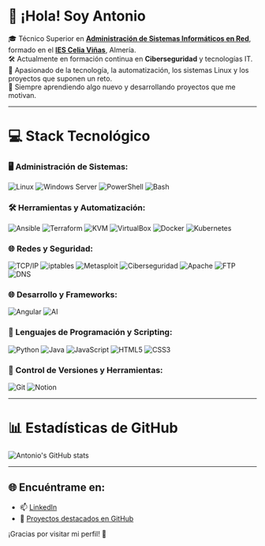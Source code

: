 <!-- Nivel 3: Código personalizado para el README -->

# 👋 ¡Hola! Soy Antonio

🎓 Técnico Superior en **[Administración de Sistemas Informáticos en Red](https://todofp.es/que-estudiar/familias-profesionales/informatica-comunicaciones/admin-sist-informaticos-red.html)**, formado en el **[IES Celia Viñas](https://iescelia.org)**, Almería.    
🛠️ Actualmente en formación continua en **Ciberseguridad** y tecnologías IT.  
🚀 Apasionado de la tecnología, la automatización, los sistemas Linux y los proyectos que suponen un reto.  
🌱 Siempre aprendiendo algo nuevo y desarrollando proyectos que me motivan.

---

# 💻 Stack Tecnológico

### 🖥️ Administración de Sistemas:
![Linux](https://img.shields.io/badge/Linux-FCC624?style=for-the-badge&logo=linux&logoColor=black)
![Windows Server](https://img.shields.io/badge/Windows_Server-0078D6?style=for-the-badge&logo=windows&logoColor=white)
![PowerShell](https://img.shields.io/badge/PowerShell-5391FE?style=for-the-badge&logo=powershell&logoColor=white)
![Bash](https://img.shields.io/badge/Bash-121011?style=for-the-badge&logo=gnu-bash&logoColor=white)

### 🛠️ Herramientas y Automatización:
![Ansible](https://img.shields.io/badge/Ansible-%231A1918.svg?style=for-the-badge&logo=ansible&logoColor=white)
![Terraform](https://img.shields.io/badge/Terraform-623CE4?style=for-the-badge&logo=terraform&logoColor=white)
![KVM](https://img.shields.io/badge/KVM-EE0000?style=for-the-badge&logo=linux&logoColor=white)
![VirtualBox](https://img.shields.io/badge/VirtualBox-%23007CFF.svg?style=for-the-badge&logo=virtualbox&logoColor=white)
![Docker](https://img.shields.io/badge/Docker-2496ED?style=for-the-badge&logo=docker&logoColor=white)
![Kubernetes](https://img.shields.io/badge/Kubernetes-326CE5?style=for-the-badge&logo=kubernetes&logoColor=white)

### 🌐 Redes y Seguridad:
![TCP/IP](https://img.shields.io/badge/TCP/IP-00599C?style=for-the-badge&logo=ethernet&logoColor=white)
![iptables](https://img.shields.io/badge/iptables-lightgrey?style=for-the-badge&logo=linux&logoColor=black)
![Metasploit](https://img.shields.io/badge/Metasploit-000000?style=for-the-badge&logo=metasploit&logoColor=white)
![Ciberseguridad](https://img.shields.io/badge/Cybersecurity-in%20progress-orange?style=for-the-badge&logo=protonmail&logoColor=white)
![Apache](https://img.shields.io/badge/Apache-%23D22128.svg?style=for-the-badge&logo=apache&logoColor=white)
![FTP](https://img.shields.io/badge/FTP-0061A8?style=for-the-badge&logo=files&logoColor=white)
![DNS](https://img.shields.io/badge/DNS-4285F4?style=for-the-badge&logo=google&logoColor=white)

### 🌐 Desarrollo y Frameworks:
![Angular](https://img.shields.io/badge/Angular-DD0031?style=for-the-badge&logo=angular&logoColor=white)
![AI](https://img.shields.io/badge/AI-in%20progress-8A2BE2?style=for-the-badge&logo=openai&logoColor=white)

### 🧠 Lenguajes de Programación y Scripting:
![Python](https://img.shields.io/badge/Python-3670A0?style=for-the-badge&logo=python&logoColor=ffdd54)
![Java](https://img.shields.io/badge/Java-%23ED8B00.svg?style=for-the-badge&logo=openjdk&logoColor=white)
![JavaScript](https://img.shields.io/badge/JavaScript-%23323330.svg?style=for-the-badge&logo=javascript&logoColor=%23F7DF1E)
![HTML5](https://img.shields.io/badge/HTML5-%23E34F26.svg?style=for-the-badge&logo=html5&logoColor=white)
![CSS3](https://img.shields.io/badge/CSS3-%231572B6.svg?style=for-the-badge&logo=css3&logoColor=white)

### 🧰 Control de Versiones y Herramientas:
![Git](https://img.shields.io/badge/Git-F05032?style=for-the-badge&logo=git&logoColor=white)
![Notion](https://img.shields.io/badge/Notion-%23000000.svg?style=for-the-badge&logo=notion&logoColor=white)

---

# 📊 Estadísticas de GitHub

<!-- GitHub stats de https://github.com/anuraghazra/github-readme-stats -->
![Antonio's GitHub stats](https://github-readme-stats.vercel.app/api?username=antoniocl1&theme=radical&hide_border=false&include_all_commits=true&count_private=true)

---

## 🌐 Encuéntrame en:

- 📫 [LinkedIn](https://www.linkedin.com/in/antonio-jes%C3%BAs-cort%C3%A9s-l%C3%B3pez-502189348/)
- 📁 [Proyectos destacados en GitHub](https://github.com/antoniocl1?tab=repositories)

¡Gracias por visitar mi perfil! 🚀

